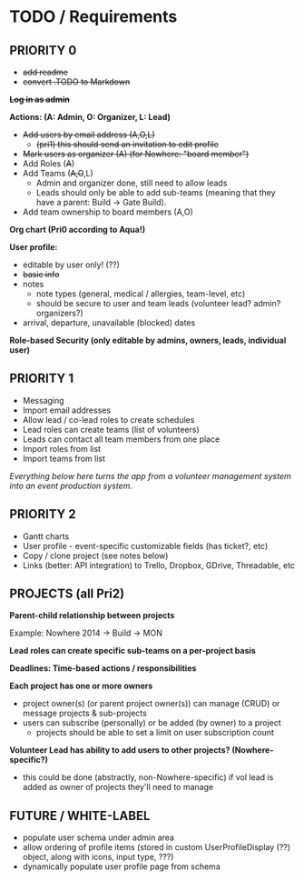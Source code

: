 # TODO / Requirements 

## PRIORITY 0

* ~~add readme~~
* ~~convert .TODO to Markdown~~

**~~Log in as admin~~**

**Actions: (A: Admin, O: Organizer, L: Lead)**

* ~~Add users by email address (A,O,L)~~
  * ~~(pri1) this should send an invitation to edit profile~~
* ~~Mark users as organizer (A) (for Nowhere: "board member")~~
* Add Roles (~~A~~)
* Add Teams (~~A,O~~,L)
  * Admin and organizer done, still need to allow leads
  * Leads should only be able to add sub-teams (meaning that they have a parent: Build -> Gate Build). 
* Add team ownership to board members (A,O)

**Org chart (Pri0 according to Aqua!)**

**User profile:**

* editable by user only! (??) 
* ~~basic info~~
* notes
  * note types (general, medical / allergies, team-level, etc) 
  * should be secure to user and team leads (volunteer lead? admin? organizers?)
* arrival, departure, unavailable (blocked) dates 


**Role-based Security (only editable by admins, owners, leads, individual user)**

## PRIORITY 1

* Messaging
* Import email addresses 
* Allow lead / co-lead roles to create schedules 
* Lead roles can create teams (list of volunteers)
* Leads can contact all team members from one place 
* Import roles from list
* Import teams from list



*Everything below here turns the app from a volunteer management system into an event production system.*

## PRIORITY 2

* Gantt charts
* User profile - event-specific customizable fields (has ticket?, etc)
* Copy / clone project (see notes below)
* Links (better: API integration) to Trello, Dropbox, GDrive, Threadable, etc



## PROJECTS (all Pri2)

**Parent-child relationship between projects**

Example: Nowhere 2014 -> Build -> MON 

**Lead roles can create specific sub-teams on a per-project basis**

**Deadlines: Time-based actions / responsibilities**

**Each project has one or more owners**

* project owner(s) (or parent project owner(s)) can manage (CRUD) or message projects & sub-projects 
* users can subscribe (personally) or be added (by owner) to a project 
  * projects should be able to set a limit on user subscription count 

**Volunteer Lead has ability to add users to other projects? (Nowhere-specific?)**

* this could be done (abstractly, non-Nowhere-specific) if vol lead is added as owner of projects they'll need to manage

## FUTURE / WHITE-LABEL

* populate user schema under admin area
* allow ordering of profile items (stored in custom UserProfileDisplay (??) object, along with icons, input type, ???)
* dynamically populate user profile page from schema 